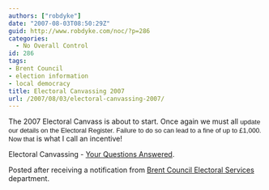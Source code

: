 ```yaml
---
authors: ["robdyke"]
date: "2007-08-03T08:50:29Z"
guid: http://www.robdyke.com/noc/?p=286
categories:
  - No Overall Control
id: 286
tags:
- Brent Council
- election information
- local democracy
title: Electoral Canvassing 2007
url: /2007/08/03/electoral-canvassing-2007/
---
```

The 2007 Electoral Canvass is about to start. Once again we must all <font size="2" face="Arial">update our details on the Electoral Register.</font> <font size="2" face="Arial">Failure to do so can lead to a fine of up to £1,000. Now that</font> is what I call an incentive!

Electoral Canvassing - [Your Questions Answered](http://www.brent.gov.uk/elections.nsf/2f123bcc3c5e238c80256ad20034644f/9166a60b90bc06ae802573290052b5b3!OpenDocument "Brent COuncil webpage answering quetions on electoral canvassing").

Posted after receiving a notification from [Brent Council Electoral Services](http://www.brent.gov.uk/elections.nsf "Brent Council Electoral Services") department.